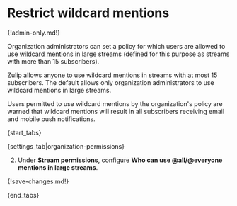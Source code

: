 # Restrict wildcard mentions

{!admin-only.md!}

Organization administrators can set a policy for which users are
allowed to use [wildcard
mentions](/help/dm-mention-alert-notifications#wildcard-mentions) in
large streams (defined for this purpose as streams with more than 15
subscribers).

Zulip allows anyone to use wildcard mentions in streams with at most
15 subscribers. The default allows only organization administrators to
use wildcard mentions in large streams.

Users permitted to use wildcard mentions by the organization's policy
are warned that wildcard mentions will result in all subscribers
receiving email and mobile push notifications.

{start_tabs}

{settings_tab|organization-permissions}

2. Under **Stream permissions**, configure
   **Who can use @all/@everyone mentions in large streams**.

{!save-changes.md!}

{end_tabs}
